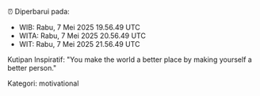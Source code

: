 ⏰ Diperbarui pada:
- WIB: Rabu, 7 Mei 2025 19.56.49 UTC
- WITA: Rabu, 7 Mei 2025 20.56.49 UTC
- WIT: Rabu, 7 Mei 2025 21.56.49 UTC

Kutipan Inspiratif:
"You make the world a better place by making yourself a better person."


Kategori: motivational

